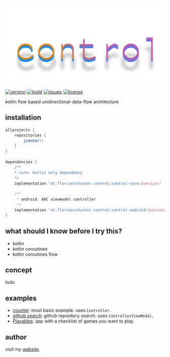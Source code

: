 ![logo](.media/control.png)

[![version](https://img.shields.io/github/v/tag/floschu/control?color=blue&label=version)](https://bintray.com/flosch/control) [![build](https://github.com/floschu/control/workflows/build/badge.svg)](https://github.com/floschu/control/actions) [![issues](https://img.shields.io/github/issues-raw/floschu/control)](https://github.com/floschu/control/issues) [![license](https://img.shields.io/badge/license-Apache%202.0-blue.svg)](LICENSE)


kotlin flow based unidirectional-data-flow architecture

## installation

```groovy
allprojects {
    repositories {
        jcenter()
    }
}

dependencies {
    /**
    * core: kotlin only dependency
    */
    implementation "at.florianschuster.control:control-core:$version"
    
    /**
     * android: AAC viewmodel controller
     */
    implementation "at.florianschuster.control:control-android:$version"
}
```

## what should I know before I try this?

* kotlin
* kotlin coroutines 
* kotlin coroutines flow

## concept

todo

## examples

* [counter](example-counter): most basic example. uses `Controller`.
* [github search](example-github): github repository search. uses `ControllerViewModel`.
* [Playables](https://github.com/floschu/Playables): app with a checklist of games you want to play.


## author

visit my [website](https://florianschuster.at/).
